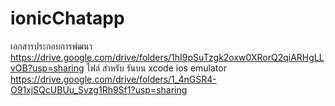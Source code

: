 # ionicChatapp


เอกสารประกอบการพํฒนา https://drive.google.com/drive/folders/1hI9pSuTzgk2oxw0XRorQ2qiARHgLLvOB?usp=sharing
ไฟล์ สำหรับ รันบน xcode ios emulator https://drive.google.com/drive/folders/1_4nGSR4-O91xjSQcUBUu_Svzg1Rh9Sf1?usp=sharing

